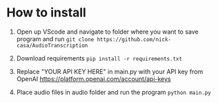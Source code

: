 # How to install

1. Open up VScode and navigate to folder where you want to save program and run
   `git clone https://github.com/nick-casa/AudioTranscription`

2. Download requirements
   `pip install -r requirements.txt`

3. Replace "YOUR API KEY HERE" in main.py with your API key from OpenAI
   https://platform.openai.com/account/api-keys

4. Place audio files in audio folder and run the program
   `python main.py`
